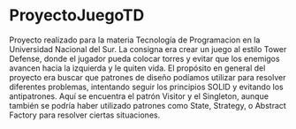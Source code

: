 # ProyectoJuegoTD
Proyecto realizado para la materia Tecnología de Programacion en la Universidad Nacional del Sur.
La consigna era crear un juego al estilo Tower Defense, donde el jugador pueda colocar torres y evitar que los enemigos avancen hacia la izquierda y le quiten vida.
El propósito en general del proyecto era buscar que patrones de diseño podíamos utilizar para resolver diferentes problemas, intentando
seguir los principios SOLID y evitando los antipatrones. Aquí se encuentra el patrón Visitor y el Singleton,
aunque también se podría haber utilizado patrones como State, Strategy, o Abstract Factory para resolver ciertas situaciones.
